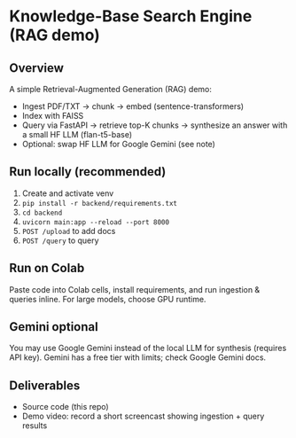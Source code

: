 # Knowledge-Base Search Engine (RAG demo)

## Overview
A simple Retrieval-Augmented Generation (RAG) demo:
- Ingest PDF/TXT → chunk → embed (sentence-transformers)
- Index with FAISS
- Query via FastAPI → retrieve top-K chunks → synthesize an answer with a small HF LLM (flan-t5-base)
- Optional: swap HF LLM for Google Gemini (see note)

## Run locally (recommended)
1. Create and activate venv
2. `pip install -r backend/requirements.txt`
3. `cd backend`
4. `uvicorn main:app --reload --port 8000`
5. `POST /upload` to add docs
6. `POST /query` to query

## Run on Colab
Paste code into Colab cells, install requirements, and run ingestion & queries inline. For large models, choose GPU runtime.

## Gemini optional
You may use Google Gemini instead of the local LLM for synthesis (requires API key). Gemini has a free tier with limits; check Google Gemini docs.

## Deliverables
- Source code (this repo)
- Demo video: record a short screencast showing ingestion + query results

